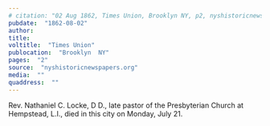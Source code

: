 ```yaml
---
# citation: "02 Aug 1862, Times Union, Brooklyn NY, p2, nyshistoricnewspapers.org."
pubdate:  "1862-08-02"
author: 
title: 
voltitle:  "Times Union"
publocation:  "Brooklyn  NY"
pages:  "2"
source:  "nyshistoricnewspapers.org"
media:  ""
quaddress:  ""
---
```

Rev. Nathaniel C. Locke, D D., late pastor of the Presbyterian Church at Hempstead, L.I., died in this city on Monday, July 21.

